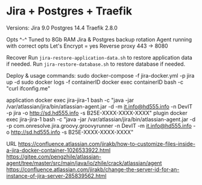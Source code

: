 # Jira + Postgres + Traefik

Versions:
Jira 9.0
Postgres 14.4
Traefik 2.8.0

Opts ^-^
Tuned to 8Gb RAM
Jira & Postgres backup rotation
Agent running with correct opts
Let's Encrypt = yes
Reverse proxy 443 -> 8080


Recover
Run `jira-restore-application-data.sh` to restore application data if needed.
Run `jira-restore-database.sh` to restore database if needed.

Deploy & usage commands:
sudo docker-compose -f jira-docker.yml -p jira up -d
sudo docker logs -f containerID
docker exec containerID bash -c "curl ifconfig.me"

application
docker exec jira-jira-1 bash -c "java -jar /var/atlassian/jira/bin/atlassian-agent.jar -d -m it.info@hd555.info -n DevIT -p jira -o http://sd.hd555.info -s B25E-XXXX-XXXX-XXXX"
plugin
docker exec jira-jira-1 bash -c "java -jar /var/atlassian/jira/bin/atlassian-agent.jar -d -p com.onresolve.jira.groovy.groovyrunner -n DevIT -m it.info@hd555.info -o http://sd.hd555.info -s B25E-XXXX-XXXX-XXXX"

URL
https://confluence.atlassian.com/jirakb/how-to-customize-files-inside-a-jira-docker-container-1026533922.html
https://gitee.com/pengzhile/atlassian-agent/tree/master/src/main/java/io/zhile/crack/atlassian/agent
https://confluence.atlassian.com/jirakb/change-the-server-id-for-an-instance-of-jira-server-285839562.html
